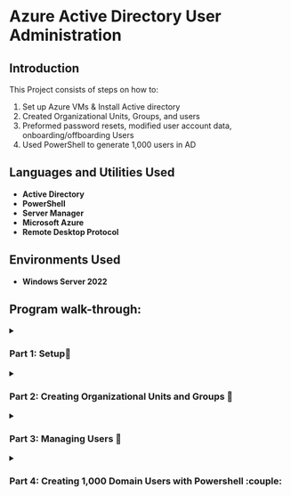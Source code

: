 <h1>Azure Active Directory User Administration</h1>

<h2>Introduction</h2>

This Project consists of steps on how to:
 <ol type = "1">
  
<li>Set up Azure VMs & Install Active directory</li>
<li>Created Organizational Units, Groups, and users</li>
<li>Preformed password resets, modified user account data, onboarding/offboarding Users</li>
<li>Used PowerShell to generate 1,000 users in AD</li>
</ol>

<h2>Languages and Utilities Used</h2>

- <b>Active Directory</b> 
- <b>PowerShell</b>
- <b>Server Manager</b>
- <b>Microsoft Azure</b>
- <b>Remote Desktop Protocol</b>
<h2>Environments Used </h2>

- <b>Windows Server 2022</b> 

<h2>Program walk-through:</h2>

<details><summary><h3>Part 1: Setup👷</h3></summary>

First, using Microsoft Azure, create a new virtual machine. This VM will host active directory and be using Windows Server 2022

<img src="https://i.imgur.com/cHuNbev.png" height="70%" width="70%" alt="9"/><br />

<img src="https://i.imgur.com/db22gUT.png" height="70%" width="70%" alt="9"/><br />

<img src="https://i.imgur.com/3ARVoGy.png" height="70%" width="70%" alt="9"/><br />

Now create the needed admin login credentials for signing into the VM. A .rdp application will download to your PC. Upon opening the .rdp application Your admin credentials will need to be filled out every time to connect to the Azure VM.

After connecting to the RDP server Windows Server 2022 "Server Manager" should open on launch if not, it is a default application built into Windows Server 2022 so you can access it through the search bar in the bottom left, To Install Active Directory go to the Domain Controller. In "Server Manager" click on "Add roles and features."

<img src="https://i.imgur.com/WT17G3x.png" height="80%" width="80%" alt="9"/><br />

Click "Next" until reaching the "Server Roles" section. Now, check the box next to "Active Directory Domain Services" and then "Add Features."

<img src="https://i.imgur.com/K5oTmkD.png" height="80%" width="80%" alt="9"/><br />

Click Next until reaching the "Confirmation" tab then click "Install." It may take a while to install. Once it says "Configuration required. Click "Close"

A window will pop up for a Configuration Wizard. Check the bubble next to "Add a new forest" then give it a domain (Example in the image below) Click next.

<img src="https://i.imgur.com/BefHqfW.png" height="80%" width="80%" alt="9"/><br />

Give it a DSRM password, Click next.

<img src="https://i.imgur.com/TYXfTrJ.png" height="80%" width="80%" alt="9"/><br />

Next, the NETBIOS domain will be made. This may take a moment. Once it is made, Click next until the "Prerequisites Check" tab is reached. This process will take a moment. Now click "Install" After Installing the VM will reboot.

Once logged in, using Server Manager click on tools in the top-right corner. Next, click on "Active Directory Users and Computers."

<img src="https://i.imgur.com/grdGvPg.png" height="70%" width="70%" alt="9"/><br />


</details>
<details><summary><h3>Part 2: Creating Organizational Units and Groups 🌁 </h3></summary>

After installing AD, new organizational units (OU's) can be made by right-clicking on [Domain. name] > "New" > "Organizational Unit". The OU is like a container that can sort between different Users, Groups, Computers, Servers, Subnets, etc

<img src="https://i.imgur.com/QXOcCCi.png" height="70%" width="70%" alt="9"/><br />

After I made 3 OU's USA-East, USA-West, and EU to represent different office locations. Then 3 sub OU's (Computers, users, servers) to separate and organize different assets in the company.

<img src="https://i.imgur.com/LjYgbAo.png" height="70%" width="70%" alt="9"/><br />

Next, within USA-West In the "Users" OU I created a new user group to represent an IT department. along with a new user and set the username and password for that new user.

<img src="https://i.imgur.com/QmbgySs.png" height="70%" width="70%" alt="9"/><br />







</details>
<details><summary><h3>Part 3: Managing Users 🔅 </h3> </summary>
 
<li>I was able to reset a user's password by right-clicking on the user and clicking "reset password" which allows us to set a new password.This would be useful if a user may have forgotten their password or must change it due to security concerns.</li>

<img src="https://i.imgur.com/hLmNLIX.png" height="70%" width="70%" alt="9"/><br />

<li>It is also possible to unlock an account if a user knows their password but has been locked out for security reasons. This is possible by double clicking on the user that will open their properties then go to "Account" and "Unlock account" will disable the lockout of that account for a short duration.</li>

<img src="https://i.imgur.com/KpTUESr.png" height="70%" width="70%" alt="9"/><br />

<li>In the "general" tab, within the user properties window user's descriptions can be changed if they moved onto another role within the company, or their office location has been moved. There is also a telephone number, email, or webpage that could be updated.</li>

<img src="https://i.imgur.com/DQYD721.png" height="70%" width="70%" alt="9"/><br />





</details>
<details><summary><h3>Part 4: Creating 1,000 Domain Users with Powershell :couple: </h3></summary>

Open "Windows PowerShell ISE", and open it as Administrator. Click "New File" in the top left corner.

<img src="https://i.imgur.com/I3165Lu.png" height="85%" width="85%" alt="9"/><br />
<img src="https://i.imgur.com/Y5BAh4S.png" height="80%" width="80%" alt="9"/><br />



Run "Set-ExecutionPolicy Unrestricted" in the command line to allow for scripts.

```command line
Set-ExecutionPolicy Unrestricted
```

<img src="https://i.imgur.com/xCzIjyZ.png" height="65%" width="65%" alt="9"/><br />

Next, copy and paste the script from this link into the text editor. 

https://github.com/AnthonySarmiento1/AzureActiveDirectory/blob/main/PowerShell%20Scripts/BulkUsersCreator.ps1

Choose "BulkUsersCreator.ps1". This Script will create a username that is the first letter of a user's first name and then the last name along with a default password that can be changed later.

<img src="https://i.imgur.com/SUUz1mN.png" height="80%" width="80%" alt="9"/><br />
Now, click the "Run" button to run the script. This will start creating domain users with usernames and passwords (The Password for these users will be as default "AnthonyPass123$")


<img src="https://i.imgur.com/RMyC0Co.png" height="80%" width="80%" alt="9"/><br />

<img src="https://i.imgur.com/dnmirvw.png" height="80%" width="80%" alt="9"/><br />
This can be used as a good practice for the "find" feature under the "action" tab used to filter for certain Users, Contacts, Groups, etc by using the name of a user or their description.




</details>


